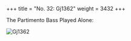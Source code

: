 +++
title = "No. 32: Gj1362"
weight = 3432
+++

The Partimento Bass Played Alone:

![Gj1362](/img/32FenBk4.jpg)
